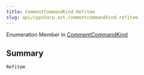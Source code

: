 ```yaml
---
title: CommentCommandKind.Refitem
slug: api/cppsharp.ast.commentcommandkind.refitem
---
```

Enumeration Member in [CommentCommandKind](/api/cppsharp/ast/commentcommandkind)

## Summary



```csharp
Refitem
```

